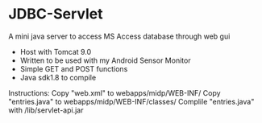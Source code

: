 # JDBC-Servlet
A mini java server to access MS Access database through web gui

- Host with Tomcat 9.0
- Written to be used with my Android Sensor Monitor
- Simple GET and POST functions
- Java sdk1.8 to compile

Instructions:
Copy "web.xml" to webapps/midp/WEB-INF/
Copy "entries.java" to webapps/midp/WEB-INF/classes/
Complile "entries.java" with /lib/servlet-api.jar



